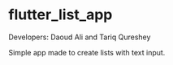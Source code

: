 # flutter_list_app
 
Developers: Daoud Ali and Tariq Qureshey 

Simple app made to create lists with text input. 
